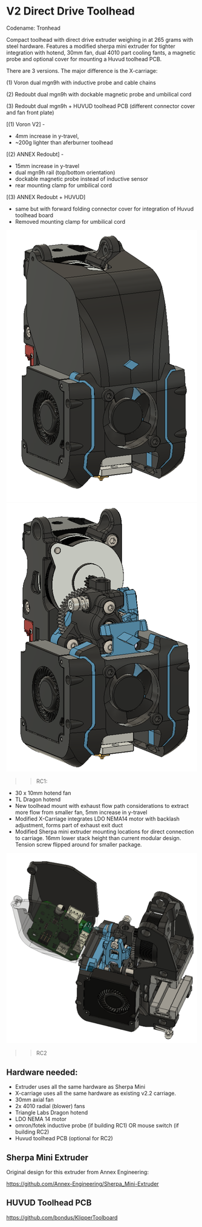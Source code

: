 # V2 Direct Drive Toolhead
Codename: Tronhead

Compact toolhead with direct drive extruder weighing in at 265 grams with steel hardware. Features a modified sherpa mini extruder for tighter integration with hotend, 30mm  fan, dual 4010 part cooling fants, a magnetic probe and optional cover for mounting a Huvud toolhead PCB. 

There are 3 versions. The major difference is the X-carriage:

(1) Voron dual mgn9h with inductive probe and cable chains

(2) Redoubt dual mgn9h with dockable magnetic probe and umbilical cord

(3) Redoubt dual mgn9h + HUVUD toolhead PCB (different connector cover and fan front plate)

[(1) Voron V2] -
- 4mm increase in y-travel, 
- ~200g lighter than aferburner toolhead

[(2) ANNEX Redoubt] -
- 15mm increase in y-travel
- dual mgn9h rail (top/bottom orientation) 
- dockable magnetic probe instead of inductive sensor
- rear mounting clamp for umbilical cord

[(3) ANNEX Redoubt + HUVUD]
- same but with forward folding connector cover for integration of Huvud toolhead board
- Removed mounting clamp for umbilical cord


![picture](Images/tronhead_complete_3.PNG)
![picture](Images/uncovered.PNG)


>>RC1:
- 30 x 10mm hotend fan
- TL Dragon hotend
- New toolhead mount with exhaust flow path considerations to extract more flow from smaller fan, 5mm increase in y-travel
- Modified X-Carriage integrates LDO NEMA14 motor with backlash adjustment, forms part of exhaust exit duct
- Modified Sherpa mini extruder mounting locations for direct connection to carriage. 16mm lower stack height than current modular design. Tension screw flipped around for smaller package.

![picture](Images/RC2_huvud_integration.png)
>>RC2


## Hardware needed:
- Extruder uses all the same hardware as Sherpa Mini
- X-carriage uses all the same hardware as existing v2.2 carriage.
- 30mm axial fan
- 2x 4010 radial (blower) fans
- Triangle Labs Dragon hotend
- LDO NEMA 14 motor
- omron/fotek inductive probe (if building RC1) OR mouse switch (if building RC2)
- Huvud toolhead PCB (optional for RC2)

## Sherpa Mini Extruder
Original design for this extruder from Annex Engineering:

https://github.com/Annex-Engineering/Sherpa_Mini-Extruder

## HUVUD Toolhead PCB
https://github.com/bondus/KlipperToolboard
